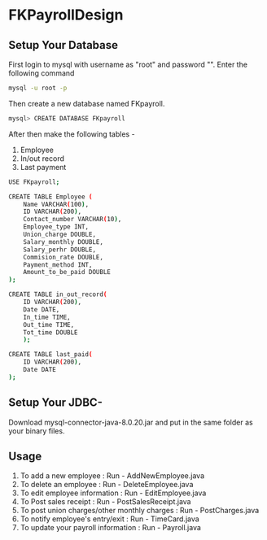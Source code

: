 # FKPayrollDesign

## Setup Your Database

First login to mysql with username as "root" and password "".
Enter the following command
```bash
mysql -u root -p
```
Then create a new database named FKpayroll.
```bash
mysql> CREATE DATABASE FKpayroll
```
After then make the following tables - 
1. Employee
2. In/out record
3. Last payment
```bash
USE FKpayroll;

CREATE TABLE Employee (
	Name VARCHAR(100),
	ID VARCHAR(200),
	Contact_number VARCHAR(10),
	Employee_type INT,
	Union_charge DOUBLE,
	Salary_monthly DOUBLE,
	Salary_perhr DOUBLE,
	Commision_rate DOUBLE,
	Payment_method INT,
    Amount_to_be_paid DOUBLE
);

CREATE TABLE in_out_record(
    ID VARCHAR(200),
    Date DATE,
    In_time TIME,
    Out_time TIME,
    Tot_time DOUBLE
    );

CREATE TABLE last_paid(
    ID VARCHAR(200),
    Date DATE
);

```

## Setup Your JDBC-
Download mysql-connector-java-8.0.20.jar and put in the same folder as your binary files.

## Usage
1. To add a new employee : Run - AddNewEmployee.java
2. To delete an employee : Run - DeleteEmployee.java
3. To edit employee information : Run - EditEmployee.java
4. To Post sales receipt : Run - PostSalesReceipt.java
5. To post union charges/other monthly charges : Run - PostCharges.java
6. To notify employee's entry/exit : Run - TimeCard.java
7. To update your payroll information : Run - Payroll.java
